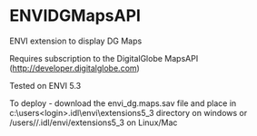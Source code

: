 # ENVIDGMapsAPI
ENVI extension to display DG Maps

Requires subscription to the DigitalGlobe MapsAPI (http://developer.digitalglobe.com)

Tested on ENVI 5.3

To deploy - download the envi_dg.maps.sav file and place in c:\users\<login>\.idl\envi\extensions5_3 directory on windows or /users/<login>/.idl/envi/extensions5_3 on Linux/Mac

